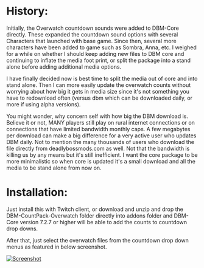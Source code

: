 # History:

Initially, the Overwatch countdown sounds were added to DBM-Core directly. These expanded the countdown sound options with several Characters that launched with base game. Since then, several more characters have been added to game such as Sombra, Anna, etc. I weighed for a while on whether I should keep adding new files to DBM core and continuing to inflate the media foot print, or split the package into a stand alone before adding additional media options.

I have finally decided now is best time to split the media out of core and into stand alone. Then I can more easily update the overwatch counts without worrying about how big it gets in media size since it's not something you have to redownload often (versus dbm which can be downloaded daily, or more if using alpha versions).


You might wonder, why concern self with how big the DBM download is. Believe it or not, MANY players still play on rural internet connections or on connections that have limited bandwidth monthly caps. A few megabytes per download can make a big difference for a very active user who updates DBM daily. Not to mention the many thousands of users who download the file directly from deadlybossmods.com as well. Not that the bandwidth is killing us by any means but it's still inefficient. I want the core package to be more minimalistic so when core is updated it's a small download and all the media to be stand alone from now on.

# Installation:

Just install this with Twitch client, or download and unzip and drop the DBM-CountPack-Overwatch folder directly into addons folder and DBM-Core version 7.2.7 or higher will be able to add the counts to countdown drop downs.

After that, just select the overwatch files from the countdown drop down menus as featured in below screenshot.

[![Screenshot](https://media-elerium.cursecdn.com/attachments/204/360/screen-shot-2017-05-15-at-1.jpg)](https://media-elerium.cursecdn.com/attachments/204/360/screen-shot-2017-05-15-at-1.jpg)
